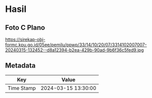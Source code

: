# Hasil

## Foto C Plano

https://sirekap-obj-formc.kpu.go.id/05ee/pemilu/ppwp/33/14/10/20/07/3314102007007-20240315-132452--d8a12394-b2ea-429b-90ad-9b6f36c5fed9.jpg


## Metadata

| Key        | Value               |
| ---------- | ------------------- |
| Time Stamp | 2024-03-15 13:30:00 |



